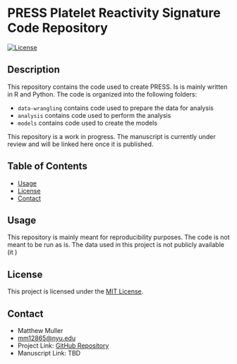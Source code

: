 # PRESS Platelet Reactivity Signature Code Repository

[![License](https://img.shields.io/badge/license-MIT-blue.svg)](LICENSE)

## Description

This repository contains the code used to create PRESS. Is is mainly written in R and Python. The code is organized into the following folders:

* `data-wrangling` contains code used to prepare the data for analysis
* `analysis` contains code used to perform the analysis
* `models` contains code used to create the models

This repository is a work in progress. The manuscript is currently under review and will be linked here once it is published.

## Table of Contents

* [Usage](#usage)
* [License](#license)
* [Contact](#contact)

## Usage

This repository is mainly meant for reproducibility purposes. The code is not meant to be run as is. The data used in this project is not publicly available (it )

## License

This project is licensed under the [MIT License](LICENSE).

## Contact

* Matthew Muller
* <mm12865@nyu.edu>
* Project Link: [GitHub Repository](https://github.com/mattmuller0/press)
* Manuscript Link: TBD
